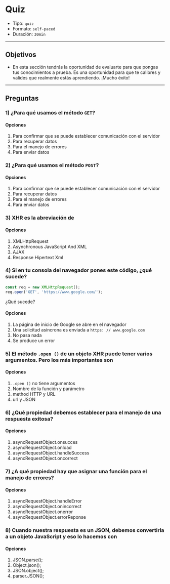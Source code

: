 # Quiz

- Tipo: `quiz`
- Formato: `self-paced`
- Duración: `30min`

***

## Objetivos

- En esta sección tendrás la oportunidad de evaluarte para que pongas tus
  conocimientos a prueba. Es una oportunidad para que te calibres y valides que
  realmente estás aprendiendo. ¡Mucho éxito!

***

## Preguntas

### 1) ¿Para qué usamos el método `GET`?

#### Opciones

1. Para confirmar que se puede establecer comunicación con el servidor
2. Para recuperar datos
3. Para el manejo de errores
4. Para enviar datos

<solution style="display:none;">2</solution>

### 2) ¿Para qué usamos el método `POST`?

#### Opciones

1. Para confirmar que se puede establecer comunicación con el servidor
2. Para recuperar datos
3. Para el manejo de errores
4. Para enviar datos

<solution style="display:none;">4</solution>

### 3) XHR es la abreviación de

#### Opciones

1. XMLHttpRequest
2. Asynchronous JavaScript And XML
3. AJAX
4. Response Hipertext Xml

<solution style="display:none;">1</solution>

### 4) Si en tu consola del navegador pones este código, ¿qué sucede?

```javascript
const req = new XMLHttpRequest();
req.open('GET', 'https://www.google.com/');
```

¿Qué sucede?

#### Opciones

1. La página de inicio de Google se abre en el navegador
2. Una solicitud asíncrona es enviada a `https: // www.google.com`
3. No pasa nada
4. Se produce un error

<solution style="display:none;">3</solution>

<!--

Explanation:

The XHR's .open() method does not actually send the request! It sets the stage
and gives the object the info it will need when the request is actually sent.
bit anti-climactic… So let's actually send the request!

-->

### 5) El método `.open ()` de un objeto XHR puede tener varios argumentos. Pero los más importantes son

#### Opciones

1. `.open ()` no tiene argumentos
2. Nombre de la función y parámetro
3. method HTTP y URL
4. url y JSON

<solution style="display:none;">3</solution>

### 6) ¿Qué propiedad debemos establecer para el manejo de una respuesta exitosa?

#### Opciones

1. asyncRequestObject.onsucces
2. asyncRequestObject.onload
3. asyncRequestObject.handleSuccess
4. asyncRequestObject.oncorrect

<solution style="display:none;">2</solution>

### 7) ¿A qué propiedad hay que asignar una función para el manejo de errores?

#### Opciones

1. asyncRequestObject.handleError
2. asyncRequestObject.onincorrect
3. asyncRequestObject.onerror
4. asyncRequestObject.errorReponse

<solution style="display:none;">3</solution>

### 8) Cuando nuestra respuesta es un JSON, debemos convertirla a un objeto JavaScript y eso lo hacemos con

#### Opciones

1. JSON.parse();
2. Object.json();
3. JSON.object();
4. parser.JSON();

<solution style="display:none;">1</solution>

